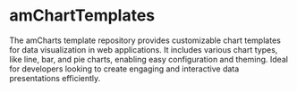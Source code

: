 # amChartTemplates
The amCharts template repository provides customizable chart templates for data visualization in web applications. It includes various chart types, like line, bar, and pie charts, enabling easy configuration and theming. Ideal for developers looking to create engaging and interactive data presentations efficiently.
